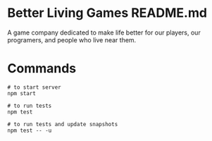 # Better Living Games README.md
A game company dedicated to make life better for our players, our programers, and people who live near them.

# Commands
```
# to start server
npm start

# to run tests
npm test

# to run tests and update snapshots
npm test -- -u
```
